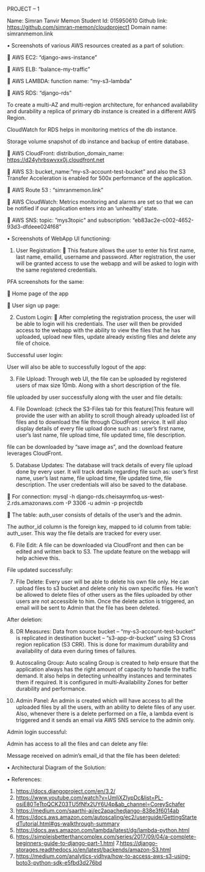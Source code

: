 PROJECT – 1

Name: Simran Tanvir Memon
Student Id: 015950610
Github link: https://github.com/simran-memon/cloudproject1
Domain name: simranmemon.link


•	Screenshots of various AWS resources created as a part of solution:

	AWS EC2: “django-aws-instance”

 

	AWS ELB: “balance-my-traffic”
 

 

	AWS LAMBDA:     function name: “my-s3-lambda”
 

	AWS RDS: “django-rds”

 

To create a multi-AZ and multi-region architecture, for enhanced availability and durability a replica of primary db instance is created in a different AWS Region.

 

CloudWatch for RDS helps in monitoring metrics of the db instance.

 

Storage volume snapshot of db instance and backup of entire database.

 

	AWS CloudFront: 
          distribution_domain_name: https://d24yhrbswvxx0j.cloudfront.net  
 

	AWS S3: bucket_name:”my-s3-account-test-bucket” and also the S3 Transfer Acceleration is enabled for 500x performance of the application.

 

 

 



	AWS Route 53 : “simranmemon.link”
 

	AWS CloudWatch: Metrics monitoring and alarms are set so that we can be notified if our application enters into an ‘unhealthy’ state.

 

	AWS SNS: topic: ”mys3topic" and subscription: “eb83ac2e-c002-4652-93d3-dfdeee024f68”

 


•	Screenshots of WebApp UI functioning:

1.	User Registration:
	This feature allows the user to enter his first name, last name, emailid, username and password. After registration, the user will be granted access to use the webapp and will be asked to login with the same registered credentials.

PFA screenshots for the same:

	Home page of the app

 

	User sign up page:

 

 

2.	Custom Login:
	After completing the registration process, the user will be able to login will his credentials. The user will then be provided access to the webapp with the ability to view the files that he has uploaded, upload new files, update already existing files and delete any file of choice.

 

Successful user login:

 


User will also be able to successfully logout of the app:
 


3.	File Upload: Through web UI, the file can be uploaded by registered users of max size 10mb. Along with a short description of the file.
 

file uploaded by user successfully along with the user and file details:

 


4.	File Download: (check the S3-Files tab for this feature)This feature will provide the user with an ability to scroll though already uploaded list of files and to download the file through CloudFront service. It will also display details of every file upload done such as : user’s first name, user’s last name, file upload time, file updated time, file description.

file can be downloaded by “save image as”, and the download feature leverages CloudFront.
 

5.	Database Updates: The database will track details of every file upload done by every user. It will track details regarding file such as: user’s first name, user’s last name, file upload time, file updated time, file description. The user credentials will also be saved to the database.

	For connection: mysql -h django-rds.cheisayrmfoq.us-west-2.rds.amazonaws.com -P 3306 -u admin -p projectdb

 

	The table: auth_user consists of details of the user’s and the admin.
 

The author_id column is the foreign key, mapped to id column from table: auth_user. This way the file details are tracked for every user.

 


6.	File Edit: A file can be downloaded via CloudFront and then can be edited and written back to S3. The update feature on the webapp will help achieve this.
 

 

File updated successfully:
 


7.	File Delete: Every user will be able to delete his own file only. He can upload files to s3 bucket and delete only his own specific files. He won’t be allowed to delete files of other users as the files uploaded by other users are not accessible to him. Once the delete action is triggered, an email will be sent to Admin that the file has been deleted.

 

After deletion:

 

8.	DR Measures:  Data from source bucket – “my-s3-account-test-bucket” is replicated in destination bucket – “s3-app-dr-bucket” using S3 Cross region replication (S3 CRR). This is done for maximum durability and availability of data even during times of failures.

 



9.	Autoscaling Group: Auto scaling Group is created to help ensure that the application always has the right amount of capacity to handle the traffic demand. It also helps in detecting unhealthy instances and terminates them if required. It is configured in multi-Availability Zones for better durability and performance. 

 

 

 


10.	Admin Panel: An admin is created which will have access to all the uploaded files by all the users, with an ability to delete files of any user. Also, whenever there is a delete performed on a file, a lambda event is triggered and it sends an email via AWS SNS service to the admin only.

 

Admin login successful:

 


Admin has access to all the files and can delete any file:
 

 

Message received on admin’s email_id that the file has been deleted:
 


•	Architectural Diagram of the Solution:

 






















•	References:
1.  https://docs.djangoproject.com/en/3.2/
2. https://www.youtube.com/watch?v=UmljXZIypDc&list=PL-osiE80TeTtoQCKZ03TU5fNfx2UY6U4p&ab_channel=CoreySchafer
3. https://medium.com/saarthi-ai/ec2apachedjango-838e3f6014ab
4. https://docs.aws.amazon.com/autoscaling/ec2/userguide/GettingStartedTutorial.html#gs-walkthrough-summary
5. https://docs.aws.amazon.com/lambda/latest/dg/lambda-python.html
6. https://simpleisbetterthancomplex.com/series/2017/09/04/a-complete-beginners-guide-to-django-part-1.html
7.https://django-storages.readthedocs.io/en/latest/backends/amazon-S3.html
8. https://medium.com/analytics-vidhya/how-to-access-aws-s3-using-boto3-python-sdk-e5fbd3d276bd










